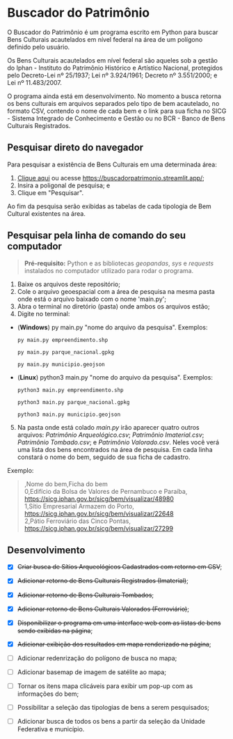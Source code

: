 
# Buscador do Patrimônio

O Buscador do Patrimônio é um programa escrito em Python para buscar Bens Culturais acautelados em nível federal na área de um polígono definido pelo usuário.

Os Bens Culturais acautelados em nível federal são aqueles sob a gestão do Iphan - Instituto do Patrimônio Histórico e Artístico Nacional, protegidos pelo Decreto-Lei nº 25/1937; Lei nº 3.924/1961; Decreto nº 3.551/2000; e Lei nº 11.483/2007.

O programa ainda está em desenvolvimento. No momento a busca retorna os bens culturais em arquivos separados pelo tipo de bem acautelado, no formato CSV, contendo o nome de cada bem e o link para sua ficha no SICG - Sistema Integrado de Conhecimento e Gestão ou no BCR - Banco de Bens Culturais Registrados.

## Pesquisar direto do navegador

Para pesquisar a existência de Bens Culturais em uma determinada área:
1. [Clique aqui](https://buscadorpatrimonio.streamlit.app/) ou acesse https://buscadorpatrimonio.streamlit.app/;
2. Insira a poligonal de pesquisa; e
3. Clique em "Pesquisar".

Ao fim da pesquisa serão exibidas as tabelas de cada tipologia de Bem Cultural existentes na área. 



## Pesquisar pela linha de comando do seu computador

>**Pré-requisito:** Python e as bibliotecas *geopandas*, *sys* e *requests* instalados no computador utilizado para rodar o programa.

1. Baixe os arquivos deste repositório;
2. Cole o arquivo geoespacial com a área de pesquisa na mesma pasta onde está o arquivo baixado com o nome 'main.py';
3. Abra o terminal no diretório (pasta) onde ambos os arquivos estão;
4. Digite no terminal:

- (**Windows**) py main.py "nome do arquivo da pesquisa".
    Exemplos:

    `py main.py empreendimento.shp`
    
    `py main.py parque_nacional.gpkg`

    `py main.py municipio.geojson`

- (**Linux**) python3 main.py "nome do arquivo da pesquisa".
    Exemplos:

    `python3 main.py empreendimento.shp`

    `python3 main.py parque_nacional.gpkg`

    `python3 main.py municipio.geojson`
    
5. Na pasta onde está colado *main.py* irão aparecer quatro outros arquivos: *Patrimônio Arqueológico.csv*; *Patrimônio Imaterial.csv*; *Patrimônio Tombado.csv*; e *Patrimônio Valorado.csv*. Neles você verá uma lista dos bens encontrados na área de pesquisa. Em cada linha constará o nome do bem, seguido de sua ficha de cadastro.

Exemplo:

>,Nome do bem,Ficha do bem<br>
>0,Edifício da Bolsa de Valores de Pernambuco e Paraíba, https://sicg.iphan.gov.br/sicg/bem/visualizar/48980<br>
>1,Sítio Empresarial Armazem do Porto, https://sicg.iphan.gov.br/sicg/bem/visualizar/22648<br>
>2,Pátio Ferroviário das Cinco Pontas, https://sicg.iphan.gov.br/sicg/bem/visualizar/27299<br>


## Desenvolvimento

* [x] ~~Criar busca de Sítios Arqueológicos Cadastrados com retorno em CSV~~;
* [x] ~~Adicionar retorno de Bens Culturais Registrados (Imaterial)~~;
* [x] ~~Adicionar retorno de Bens Culturais Tombados~~;
* [x] ~~Adicionar retorno de Bens Culturais Valorados (Ferroviário)~~;
* [x] ~~Disponibilizar o programa em uma interface web com as listas de bens sendo exibidas na página~~;
* [x] ~~Adicionar exibição dos resultados em mapa renderizado na página~~;
* [ ] Adicionar redenrização do polígono de busca no mapa;
* [ ] Adicionar basemap de imagem de satélite ao mapa;
* [ ] Tornar os itens mapa clicáveis para exibir um pop-up com as informações do bem;
* [ ] Possibilitar a seleção das tipologias de bens a serem pesquisados;
* [ ] Adicionar busca de todos os bens a partir da seleção da Unidade Federativa e município.

